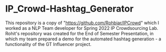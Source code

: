 # IP_Crowd-Hashtag_Generator
This repository is a copy of "https://github.com/Rohbiar/IPCrowd" which I worked as a NLP Team developer for Spring 2022 IP Crowdsourcing Lab. Rohit's repository was created for the End of Semester Presentation, in which my team prepared a demo for the automated hashtag generation - a functionality of the GT Influencer project.
